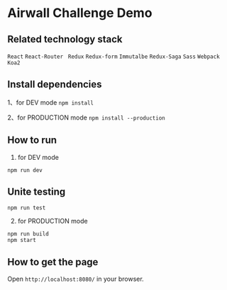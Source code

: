 # Airwall Challenge Demo

## Related technology stack
`React`  `React-Router` ` Redux` `Redux-form` `Immutalbe`  `Redux-Saga`  `Sass`  `Webpack` ` Koa2 `

## Install dependencies
1、for DEV mode `npm install`

2、for PRODUCTION mode `npm install --production`

## How to run
1. for DEV mode
```
npm run dev
```
## Unite testing
```
npm run test
```
2. for PRODUCTION mode
```
npm run build
npm start
```

## How to get the page
Open `http://localhost:8080/` in your browser. 
